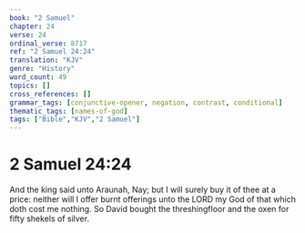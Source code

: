 ```yaml
---
book: "2 Samuel"
chapter: 24
verse: 24
ordinal_verse: 8717
ref: "2 Samuel 24:24"
translation: "KJV"
genre: "History"
word_count: 49
topics: []
cross_references: []
grammar_tags: [conjunctive-opener, negation, contrast, conditional]
thematic_tags: [names-of-god]
tags: ["Bible","KJV","2 Samuel"]
---
```


# 2 Samuel 24:24

And the king said unto Araunah, Nay; but I will surely buy it of thee at a price: neither will I offer burnt offerings unto the LORD my God of that which doth cost me nothing. So David bought the threshingfloor and the oxen for fifty shekels of silver.
